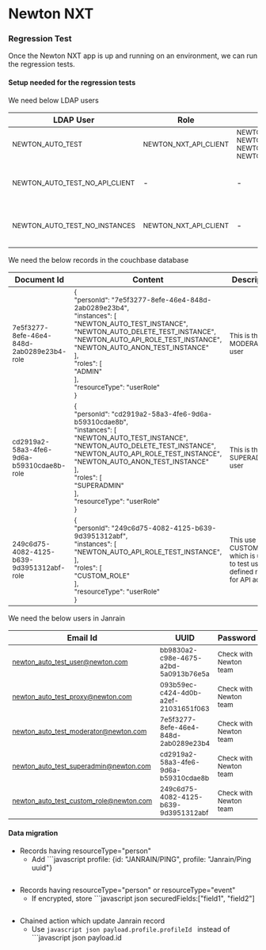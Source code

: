 
# Newton NXT #

### Regression Test ###
Once the Newton NXT app is up and running on an environment, we can run the regression tests.

#### Setup needed for the regression tests ####
We need below LDAP users

| LDAP User | Role | Instances | Description |
| ------ | ------ | ------ | ------ |
| <sub>NEWTON_AUTO_TEST</sub> | <sub>NEWTON_NXT_API_CLIENT</sub> | <sub>NEWTON_AUTO_TEST_INSTANCE, NEWTON_AUTO_DELETE_TEST_INSTANCE, NEWTON_AUTO_ANON_TEST_INSTANCE, NEWTON_AUTO_API_ROLE_TEST_INSTANCE</sub> | <sub>This user is used to test all the APIs</sub>  |
| <sub>NEWTON_AUTO_TEST_NO_API_CLIENT</sub> | - | - | <sub>This user is used to test that API access is not allowed when the user doesn't have the role NEWTON_NXT_API_CLIENT</sub> |
| <sub>NEWTON_AUTO_TEST_NO_INSTANCES</sub> | <sub>NEWTON_NXT_API_CLIENT</sub> | - | <sub>This user is used to test that access on instance is not alowed unless user has the permission for that instance</sub> |

We need the below records in the couchbase database

| Document Id | Content | Description |
| ------ | ------ | ------ |
| <sub>7e5f3277-8efe-46e4-848d-2ab0289e23b4-role</sub> |  <sub>{<br>  "personId": "7e5f3277-8efe-46e4-848d-2ab0289e23b4",<br>  "instances": [<br>    "NEWTON_AUTO_TEST_INSTANCE",<br>    "NEWTON_AUTO_DELETE_TEST_INSTANCE",<br>    "NEWTON_AUTO_API_ROLE_TEST_INSTANCE",<br>    "NEWTON_AUTO_ANON_TEST_INSTANCE"<br>  ],<br>  "roles": [<br>    "ADMIN"<br>  ],<br>  "resourceType": "userRole"<br>}</sub> | <sub>This is the MODERATOR user</sub> |
| <sub>cd2919a2-58a3-4fe6-9d6a-b59310cdae8b-role</sub> | <sub>{<br>  "personId": "cd2919a2-58a3-4fe6-9d6a-b59310cdae8b",<br>  "instances": [<br>    "NEWTON_AUTO_TEST_INSTANCE",<br>    "NEWTON_AUTO_DELETE_TEST_INSTANCE",<br>    "NEWTON_AUTO_API_ROLE_TEST_INSTANCE",<br>    "NEWTON_AUTO_ANON_TEST_INSTANCE"<br>  ],<br>  "roles": [<br>    "SUPERADMIN"<br>  ],<br>  "resourceType": "userRole"<br>}<br></sub> | <sub>This is the SUPERADMIN user</sub> |
| <sub>249c6d75-4082-4125-b639-9d3951312abf-role</sub> | <sub>{<br>  "personId": "249c6d75-4082-4125-b639-9d3951312abf",<br>  "instances": [<br>    "NEWTON_AUTO_API_ROLE_TEST_INSTANCE",<br>  ],<br>  "roles": [<br>    "CUSTOM_ROLE"<br>  ],<br>  "resourceType": "userRole"<br>}</sub> | <sub>This use has CUSTOM_ROLE which is used to test user defined roles for API access</sub> |

We need the below users in Janrain

| Email Id | UUID | Password | Description |
| ------ | ------ | ------ | ------ |
| <sub>newton_auto_test_user@newton.com</sub> | <sub>bb9830a2-c98e-4675-a2bd-5a0913b76e5a</sub> | <sub>Check with Newton team</sub> | <sub>This user is used for SELF role</sub> |
| <sub>newton_auto_test_proxy@newton.com</sub> | <sub>093b59ec-c424-4d0b-a2ef-21031651f063</sub> | <sub>Check with Newton team</sub> | <sub>This user is used for PROXY role</sub> |
| <sub>newton_auto_test_moderator@newton.com</sub> | <sub>7e5f3277-8efe-46e4-848d-2ab0289e23b4</sub> | <sub>Check with Newton team</sub> | <sub>Used for MODERATOR user</sub> |
| <sub>newton_auto_test_superadmin@newton.com</sub> | <sub>cd2919a2-58a3-4fe6-9d6a-b59310cdae8b</sub> | <sub>Check with Newton team</sub> | <sub>Used for SUPERADMIN role</sub> |
| <sub>newton_auto_test_custom_role@newton.com</sub> | <sub>249c6d75-4082-4125-b639-9d3951312abf</sub> | <sub>Check with Newton team</sub> | <sub>Used for CUSTOM_ROLE role</sub> |


#### Data migration ####
* Records having resourceType="person"
	* Add ```javascript 
	profile: {id: "JANRAIN/PING", profile: "Janrain/Ping uuid"}
	```
* Records having resourceType="person" or resourceType="event"
	* If encrypted, store ```javascript
	json securedFields:["field1", "field2"]
	``` in the record record itself
* Chained action which update Janrain record
	* Use ```javascript
	json payload.profile.profileId
	``` instead of ```javascript
	json payload.id
	```

